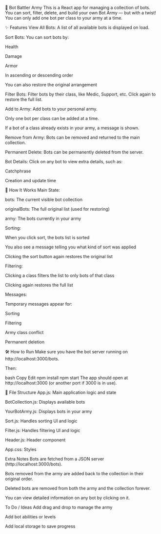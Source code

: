 🤖 Bot Battler Army
This is a React app for managing a collection of bots. You can sort, filter, delete, and build your own Bot Army — but with a twist! You can only add one bot per class to your army at a time.

✨ Features
View All Bots: A list of all available bots is displayed on load.

Sort Bots: You can sort bots by:

Health

Damage

Armor

In ascending or descending order

You can also restore the original arrangement

Filter Bots: Filter bots by their class, like Medic, Support, etc. Click again to restore the full list.

Add to Army: Add bots to your personal army.

Only one bot per class can be added at a time.

If a bot of a class already exists in your army, a message is shown.

Remove from Army: Bots can be removed and returned to the main collection.

Permanent Delete: Bots can be permanently deleted from the server.

Bot Details: Click on any bot to view extra details, such as:

Catchphrase

Creation and update time

🧠 How It Works
Main State:

bots: The current visible bot collection

originalBots: The full original list (used for restoring)

army: The bots currently in your army

Sorting:

When you click sort, the bots list is sorted

You also see a message telling you what kind of sort was applied

Clicking the sort button again restores the original list

Filtering:

Clicking a class filters the list to only bots of that class

Clicking again restores the full list

Messages:

Temporary messages appear for:

Sorting

Filtering

Army class conflict

Permanent deletion

🛠️ How to Run
Make sure you have the bot server running on http://localhost:3000/bots.

Then:

bash
Copy
Edit
npm install
npm start
The app should open at http://localhost:3000 (or another port if 3000 is in use).

📁 File Structure
App.js: Main application logic and state

BotCollection.js: Displays available bots

YourBotArmy.js: Displays bots in your army

Sort.js: Handles sorting UI and logic

Filter.js: Handles filtering UI and logic

Header.js: Header component

App.css: Styles

 Extra Notes
Bots are fetched from a JSON server (http://localhost:3000/bots).

Bots removed from the army are added back to the collection in their original order.

Deleted bots are removed from both the army and the collection forever.

You can view detailed information on any bot by clicking on it.

 To Do / Ideas
Add drag and drop to manage the army

Add bot abilities or levels

Add local storage to save progress



